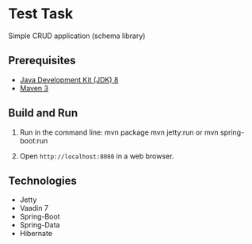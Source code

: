 Test Task
=========
Simple CRUD application (schema library)

Prerequisites
-------------

* [Java Development Kit (JDK) 8](http://www.oracle.com/technetwork/java/javase/downloads/jdk8-downloads-2133151.html)
* [Maven 3](https://maven.apache.org/download.cgi)


Build and Run
-------------

1. Run in the command line:
	mvn package
	mvn jetty:run or mvn spring-boot:run

2. Open `http://localhost:8080` in a web browser.

Technologies
-------------

* Jetty
* Vaadin 7
* Spring-Boot
* Spring-Data
* Hibernate